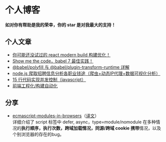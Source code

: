 # 个人博客
**如对你有帮助是我的荣幸，你的 star 是对我最大的支持！**


## 个人文章
- [你可能还没试过的 react modern build 构建优化！](https://github.com/Weiyu-Chen/blog/issues/6)
- [Show me the code，babel 7 最佳实践！](https://github.com/Weiyu-Chen/blog/issues/5)
- [@babel/polyfill 与 @babel/plugin-transform-runtime 详解](https://github.com/Weiyu-Chen/blog/issues/4)
- [node.js 爬取招聘信息分析各职业钱途（爬虫+动态IP代理+数据可视化分析）](https://github.com/Weiyu-Chen/blog/issues/3)
- [15 行代码实现并发控制（javascript）](https://github.com/Weiyu-Chen/blog/issues/2)
- [前端工程化/构建自动化](https://github.com/Weiyu-Chen/blog/issues/1)

## 分享
- [ecmascript-modules-in-browsers](http://www.webhek.com/post/ecmascript-modules-in-browsers.html)（[译文](http://www.webhek.com/post/ecmascript-modules-in-browsers.html)）  
详细介绍了 script 标签中 defer, async，type=module/nomodule 在多种情况的**执行顺序，执行次数，跨域加载情况，同源/跨域 cookie 携带**情况，以及个别浏览器的存在的bug。




